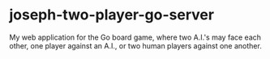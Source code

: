 # joseph-two-player-go-server
My web application for the Go board game, where two A.I.'s may face each other, one player against an A.I., or two human players against one another.
